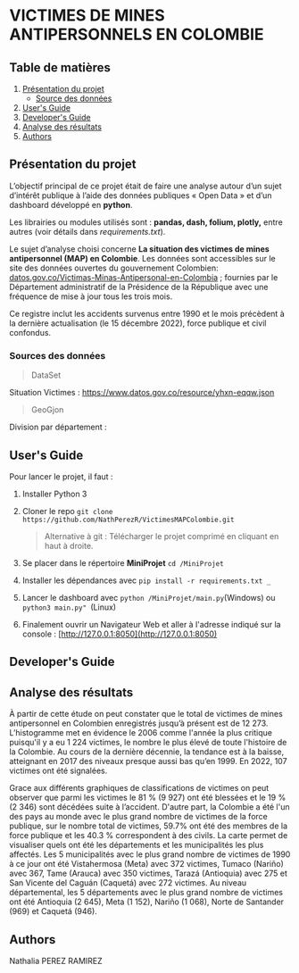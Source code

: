 # VICTIMES DE MINES ANTIPERSONNELS EN COLOMBIE
<!-- TABLE DES MATIERES -->
## Table de matières
1. [Présentation du projet](##pr%C3%A9sentation-du-projet)
    - [Source des données](#sources-des-donn%C3%A9es)
2. [User's Guide](#users-guide)
3. [Developer's Guide](#developers-guide)
4. [Analyse des résultats](#analyse-des-r%C3%A9sultats)
5. [Authors](#authors)

<!-- INTRODUCTION-->
## Présentation du projet

L’objectif principal de ce projet était de faire une analyse autour d’un sujet d’intérêt publique à l’aide des données publiques « Open Data » et d’un dashboard développé en **python**.

Les librairies ou modules utilisés sont : **pandas, dash, folium, plotly,** entre autres (voir détails dans _requirements.txt_). 

Le sujet d’analyse choisi concerne **La situation des victimes de mines antipersonnel (MAP) en Colombie**. Les données sont accessibles sur le site des données ouvertes du gouvernement Colombien: [datos.gov.co/Victimas-Minas-Antipersonal-en-Colombia](https://www.datos.gov.co/Inclusi-n-Social-y-Reconciliaci-n/Situaci-n-V-ctimas-Minas-Antipersonal-en-Colombia/yhxn-eqqw) ; fournies par le Département administratif de la Présidence de la République avec une fréquence de mise à jour tous les trois mois.

Ce registre inclut les accidents survenus entre 1990 et le mois précèdent à la dernière actualisation (le 15 décembre 2022), force publique et civil confondus.

<!-- SOURCES DES DONNÉES -->
### Sources des données
>DataSet

Situation Victimes : https://www.datos.gov.co/resource/yhxn-eqqw.json
>GeoGjon

Division par département :
<!-- USER'S GUIDE -->
## User's Guide

Pour lancer le projet, il faut :

1. Installer Python 3

2. Cloner le repo 
	```git clone https://github.com/NathPerezR/VictimesMAPColombie.git```

	>Alternative à git : Télécharger le projet comprimé en cliquant en haut à droite.

3. Se placer dans le répertoire **MiniProjet**
	```cd /MiniProjet```
4. Installer les dépendances avec 
	 ```pip install -r requirements.txt _```

5. Lancer le dashboard avec
	```python /MiniProjet/main.py```(Windows) ou 
	```python3 main.py" ```(Linux)

6. Finalement ouvrir un Navigateur Web et aller à l'adresse indiqué sur la console : [http://127.0.0.1:8050](http://127.0.0.1:8050)

## Developer's Guide

<!-- RESULTS -->
## Analyse des résultats

À partir de cette étude on peut constater que le total de victimes de mines antipersonnel en Colombien enregistrés jusqu’à présent est de 12 273. L’histogramme met en évidence le  2006 comme l'année la plus critique puisqu'il y a eu 1 224 victimes, le nombre le plus élevé de toute l'histoire de la Colombie. Au cours de la dernière décennie, la tendance est à la baisse, atteignant en 2017 des niveaux presque aussi bas qu’en 1999. En 2022, 107 victimes ont été signalées.

Grace aux différents graphiques de classifications de victimes on peut observer que parmi les victimes le 81 % (9 927) ont été blessées et le 19 % (2 346) sont décédées suite à l’accident. D'autre part, la Colombie a été l'un des pays au monde avec le plus grand nombre de victimes de la force publique, sur le nombre total de victimes, 59.7% ont été des membres de la force publique et les 40.3 % correspondent à des civils.
La carte permet de visualiser quels ont été les départements et les municipalités les plus affectés.
Les 5 municipalités avec le plus grand nombre de victimes de 1990 à ce jour ont été Vistahermosa (Meta) avec 372 victimes, Tumaco (Nariño) avec 367, Tame (Arauca) avec 350 victimes, Tarazá (Antioquia) avec 275 et San Vicente del Caguán (Caquetá) avec 272 victimes.
Au niveau départemental, les 5 départements avec le plus grand nombre de victimes ont été Antioquia (2 645), Meta (1 152), Nariño (1 068), Norte de Santander (969) et Caquetá (946).

## Authors
Nathalia PEREZ RAMIREZ
